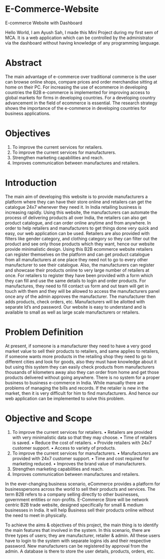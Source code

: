 # E-Commerce-Website
E-commerce Website with Dashboard

Hello World, I am Ayush Sah, I made this Mini Project during my first sem of MCA.
It is a web application which can be controlled by the administrator via the dashboard without having knowledge of any programming language.

# Abstract
The main advantage of e-commerce over traditional commerce is the user can browse online shops, compare prices and order merchandise sitting at home on their PC. For increasing the use of ecommerce in developing countries the B2B e-commerce is implemented for improving access to global markets for firms in developing countries. For a developing country advancement in the field of ecommerce is essential. The research strategy shows the importance of the e-commerce in developing countries for business applications. 

# Objectives
1. To improve the current services for retailers.  
2. To improve the current services for manufacturers.  
3. Strengthen marketing capabilities and reach. 
4. Improves communication between manufactures and retailers. 

# Introduction
The main aim of developing this website is to provide manufacturers a platform where they can have their store online and retailers can get the catalogue 24x7 whenever they need it. In India retailing business is increasing rapidly.  Using this website, the manufacturers can automate the process of delivering products all over India, the retailers can also get product catalogue, and can order online anytime and from anywhere. In order to help retailers and manufacturers to get things done very quick and easy, our web application can be used.  Retailers are also provided with filters like gender category, and clothing category so they can filter out the product and see only those products which they want, hence our website provide minimalistic design.  Using this B2B ecommerce website retailers can register themselves on the platform and can get product catalogue from all manufacturers at one place they need not to go to every other manufacturer to see their catalogue. Also, the manufacturers can register and showcase their products online to very large number of retailers at once.  For retailers to register they have been provided with a form which they can fill and use the same details to login and order products. For manufactures, they need to fill contact us form and out team will get in touch with them and they will be allowed to access the manufacturers panel once any of the admin approves the manufacturer. The manufacturer then adds products, check orders, etc. Manufacturers will be allotted with separate Id’s and password. 
Our website is easy to understand and is available to small as well as large scale manufacturers or retailers. 

# Problem Definition
At present, if someone is a manufacturer they need to have a very good market value to sell their products to retailers, and same applies to retailers, if someone wants more products in the retailing shop they need to go to different cities and look for goods, also they must have knowledge about it but using this system they can easily check products from manufacturers thousands of kilometers away also they can order from home and get those products delivered without going anywhere. There is no system for a proper business to business e-commerce in India. While manually there are problems of managing the bills and records. If the retailer is new in the market, then it is very difficult for him to find manufacturers. And hence our web application can be implemented to solve this problem. 

# Objective and Scope
1. To improve the current services for retailers. 
  • Retailers are provided with very minimalistic data so that they may choose. 
  • Time of retailers is saved. 
  • Reduce the cost of retailers. 
  • Provide retailers with 24x7 customer support. 
  • Access to variety of products. 
2. To improve the current services for manufacturers. 
  • Manufacturers are provided with 24x7 customer support. 
  • Time and cost required for marketing reduced. 
  • Improves the brand value of manufacturers. 
3. Strengthen marketing capabilities and reach. 
4. Improves communication between manufactures and retailers. 

In the ever-changing business scenario, eCommerce provides a platform for businesspersons across the world to sell their products and services. The term B2B refers to a company selling directly to other businesses, government entities or non-profits. E-Commerce Store will be network centric B2B trade website, designed specifically for small & medium businesses in India. It will help Business sell their products online without the need to meet in physically. 
 
To achieve the aims & objectives of this project, the main thing is to identify the main features that involved in the system. In this scenario, there are three types of users; they are manufacturer, retailer & admin. All these users have to login to the system with separate logins ids and their respective password. New manufacturers can be registered by approval from the admin. A database is there to store the user details, products, orders, etc. 
 
